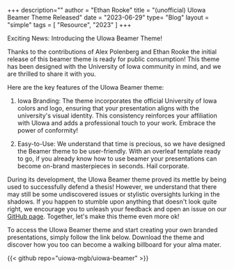 +++
description=""
author = "Ethan Rooke"
title = "(unofficial) UIowa Beamer Theme Released"
date = "2023-06-29"
type= "Blog"
layout = "simple"
tags = [
    "Resource",
    "2023"
]
+++

Exciting News: Introducing the UIowa Beamer Theme!

Thanks to the contributions of Alex Polenberg and Ethan Rooke the initial
release of this beamer theme is ready for public consumption! This theme has
been designed with the University of Iowa community in mind, and we are thrilled
to share it with you.

Here are the key features of the UIowa Beamer theme:

1. Iowa Branding: The theme incorporates the official University of Iowa
   colors and logo, ensuring that your presentation aligns with the
   university's visual identity. This consistency reinforces your affiliation
   with UIowa and adds a professional touch to your work. Embrace the power of
   conformity!

1. Easy-to-Use: We understand that time is precious, so we have designed the
   Beamer theme to be user-friendly. With an overleaf template ready to go, if
   you already know how to use beamer your presentations can become on-brand
   masterpieces in seconds. Hail corporate.

During its development, the UIowa Beamer theme proved its mettle by being used
to successfully defend a thesis! However, we understand that there may still be
some undiscovered issues or stylistic oversights lurking in the shadows. If you
happen to stumble upon anything that doesn't look quite right, we encourage you
to unleash your feedback and open an issue on our  [GitHub
page](https://github.com/uiowa-mgb/uiowa-beamer/issues). Together, let's make
this theme even more ok!

To access the UIowa Beamer theme and start creating your own branded
presentations, simply follow the link below. Download the theme and discover how
you too can become a walking billboard for your alma mater.

{{< github repo="uiowa-mgb/uiowa-beamer" >}}

